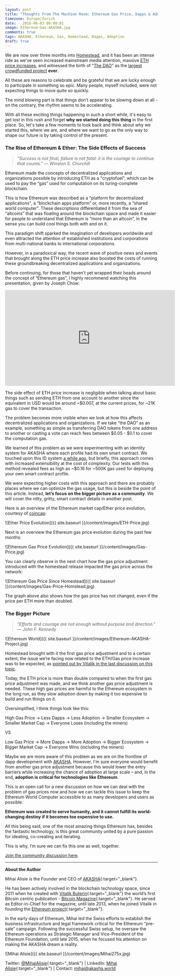 ```yaml
---
layout: post
title: "Thoughts From The Machine Room: Ethereum Gas Price, Dapps & Adoption"
timezone: Europe/Zurich
date:   2016-06-03 00:00:01
image: Ethereum-Gas-AKASHA.jpg
comments: true
tags: AKASHA, Ethereum, Gas, Homestead, Dapps, Adoption
draft: true
---
```


We are now over three months into [Homestead](https://blog.ethereum.org/2016/02/29/homestead-release/), and it has been an intense ride as we've seen increased mainstream media attention, massive [ETH price increases](http://ethereumprice.org/), and witnessed the birth of "[The DAO](https://daohub.org/)" as the [largest crowdfunded project](https://en.wikipedia.org/wiki/List_of_highest_funded_crowdfunding_projects) **ever**.
 
All these are reasons to celebrate and be grateful that we are lucky enough to participate in something so epic. Many people, myself included, were not expecting things to move quite so quickly.
 
The mind blowing part is that things don't appear to be slowing down at all - on the contrary, the rhythm seems to be accelerating.
 
With all these exciting things happening in such a short while, it's easy to get lost in this rush and forget **why we started doing this thing** in the first place. So, let's take a few moments to look back and think about why we started this, where we are, and where we want to go as the only way to shape our future is by taking control of the present.

### The Rise of Ethereum & Ether: The Side Effects of Success
> *“Success is not final, failure is not fatal: it is the courage to continue that counts.” ― Winston S. Churchill*

Ethereum made the concepts of decentralized applications and organizations possible by introducing ETH as a "cryptofuel", which can be used to pay the “gas” used for computation on its turing-complete blockchain.
 
This is how Ethereum was described as a "platform for decentralized applications", a “blockchain apps platform” or, more recently, a “shared world computer”. These descriptions differentiated it from the sea of “altcoins” that was floating around the blockchain space and made it easier for people to understand that Ethereum is “more than an altcoin”, in the sense you can build cool things both with and on it.
 
This paradigm shift sparked the imagination of developers worldwide and even attracted the attention of established institutions and corporations from multi-national banks to international corporations.
 
However, in a paradoxical way, the recent wave of positive news and events that brought along the ETH price increase also boosted the costs of running these groundbreaking decentralized applications and organizations.
 
Before continuing, for those that haven’t yet wrapped their heads around the concept of “Ethereum gas”, I highly recommend watching this presentation, given by Joseph Chow:

<iframe width="560" height="315" src="https://www.youtube.com/embed/dd-ajiMl4HY" frameborder="0" allowfullscreen></iframe>

The side effect of ETH price increase is negligible when talking about basic things such as sending ETH from one account to another since the equivalent in USD would be around ~$0.007, at the current prices, for ~21K gas to cover the transaction.
 
The problem becomes more visible when we look at how this affects decentralized applications and organizations. If we take “the DAO” as an example, something as simple as transferring DAO tokens from one address to another or casting a vote can reach fees between $0.05 - $0.1 to cover the computation gas.
 
We learned of this problem as we were experimenting with an identity system for AKASHA where each profile had its own smart contract. We touched upon this ID system [a while ago](https://www.reddit.com/r/ethereum/comments/4hm678/unveiling_akasha_a_nextgeneration_social_media/d2qyuhx), but briefly, this approach comes with increased extensibility at the cost of complexity. Our tests with this method revealed fees as high as ~$0.16 for ~500K gas used for deploying your own smart contract profile.
 
We were expecting higher costs with this approach and there are probably places where we can optimize the gas usage, but this is beside the point of this article. Instead, **let’s focus on the bigger picture as a community**. We will cover the nitty, gritty, smart contract details in another post.
 
Here is an overview of the Ethereum market cap/Ether price evolution, courtesy of [coincap](http://coincap.io/):

![Ether Price Evolution]({{ site.baseurl }}/content/images/ETH-Price.jpg)

Next is an overview the Ethereum gas price evolution during the past few months:

![Ethereum Gas Price Evolution]({{ site.baseurl }}/content/images/Gas-Price.jpg)

You can clearly observe in the next chart how the gas price adjustment introduced with the homestead release impacted the gas price across the network:

![Ethereum Gas Price Since Homestead]({{ site.baseurl }}/content/images/Gas-Price-Homstead.jpg)

The graph above also shows how the gas price has not changed, even if the price per ETH more than doubled.

### The Bigger Picture
> *"Efforts and courage are not enough without purpose and direction." ― John F. Kennedy* 

![Ethereum World]({{ site.baseurl }}/content/images/Ethereum-AKASHA-Project.jpg)

Homestead brought with it the first gas price adjustment and to a certain extent, the issue we’re facing now related to the ETH/Gas price increase was to be expected, as [pointed out by Vitalik in the last discussion on this topic](https://www.reddit.com/r/ethereum/comments/499a7w/gas_prices_are_already_kinda_down_to_20_shannon/).
 
Today, the ETH price is more than double compared to when the first gas price adjustment was made, and we think another gas price adjustment is needed. These high gas prices are harmful to the Ethereum ecosystem in the long run, as they slow adoption down by making it too expensive to build and run things on it.
 
Oversimplified, I think things look like this:
 
High Gas Price -> Less Dapps -> Less Adoption -> Smaller Ecosystem -> Smaller Market Cap -> Everyone Loses (including the miners)
 
VS
 
Low Gas Price -> More Dapps -> More Adoption -> Bigger Ecosystem -> Bigger Market Cap -> Everyone Wins (including the miners)
 
Maybe we are more aware of this problem as we are on the frontline of dapp development with [AKASHA](http://akasha.world/). However, I'm sure everyone would benefit from another gas price adjustment because this would lower the entry barriers while increasing the chance of adoption at large scale – and, in the end, **adoption is critical for technologies like Ethereum**.
 
This is an open call for a new discussion on how we can deal with the problem of gas prices now and how we can tackle this issue to keep the Ethereum World Computer accessible to as many developers and users as possible.
 
**Ethereum was created to serve humanity, and it cannot fulfill its world-changing destiny if it becomes too expensive to use.**
 
All this being said, one of the most amazing things Ethereum has, besides the fantastic technology, is this great community united by a pure passion for ideating, co-creating and iterating.
 
This is why, I’m sure we can fix this one as well, together. 

[Join the community discussion here](reddit.com/r/ethereum/).

----

**About the Author**

Mihai Alisie is the Founder and CEO of [AKASHA](http://akasha.world/){:target="_blank"}.

He has been actively involved in the blockchain technology space, since 2011 when he created with [Vitalik Buterin](http://vitalik.ca){:target="_blank"} the world’s first Bitcoin centric publication - [Bitcoin Magazine](https://bitcoinmagazine.com/){:target="_blank"}. He served as Editor-in-Chief for the magazine, until late 2013, when he joined Vitalik in founding the [Ethereum project](https://ethereum.org/){:target="_blank"}.

In the early days of Ethereum, Mihai led the Swiss efforts to establish the business infrastructure and legal framework critical for the Ethereum “pre-sale” campaign. Following the successful Swiss setup, he oversaw the Ethereum operations as Strategic Manager and Vice-President of the Ethereum Foundation, until late 2015, when he focused his attention on making the AKASHA dream a reality.

![Mihai Alisie]({{ site.baseurl }}/content/images/Mihai275x.jpg)

Twitter: [@MihaiAlisie](https://twitter.com/MihaiAlisie){:target="_blank"} | 
LinkedIn: [Mihai Alisie](https://www.linkedin.com/in/mihaialisie){:target="_blank"} | 
Contact: [mihai@akasha.world](mailto:mihai@akasha.world)
